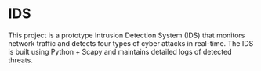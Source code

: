 # IDS
This project is a prototype Intrusion Detection System (IDS) that monitors network traffic and detects four types of cyber attacks in real-time. The IDS is built using Python + Scapy and maintains detailed logs of detected threats.
